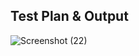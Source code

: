 ## Test Plan & Output ##
![Screenshot (22)](https://user-images.githubusercontent.com/94476845/143081993-eea4a657-fc48-48c5-be56-4245b4076cf6.png)
